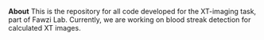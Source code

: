 **About**
This is the repository for all code developed for the XT-imaging task, part of Fawzi Lab.
Currently, we are working on blood streak detection for calculated XT images.
